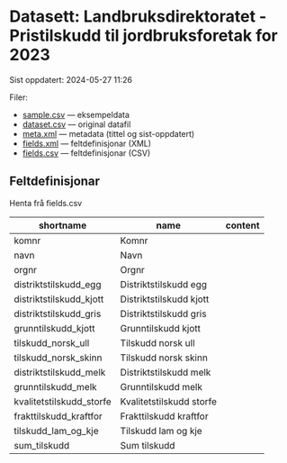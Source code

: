 # Datasett:     Landbruksdirektoratet - Pristilskudd til jordbruksforetak for 2023
 Sist oppdatert: 2024-05-27 11:26

 Filer:
 - [sample.csv](sample.csv) — eksempeldata
 - [dataset.csv](dataset.csv) — original datafil
 - [meta.xml](meta.xml) — metadata (tittel og sist-oppdatert)
 - [fields.xml](fields.xml) — feltdefinisjonar (XML)
 - [fields.csv](fields.csv) — feltdefinisjonar (CSV)


## Feltdefinisjonar
Henta frå fields.csv

| shortname | name | content |
| --- | --- | --- |
| komnr | Komnr |  |
| navn | Navn |  |
| orgnr | Orgnr |  |
| distriktstilskudd_egg | Distriktstilskudd egg |  |
| distriktstilskudd_kjott | Distriktstilskudd kjott |  |
| distriktstilskudd_gris | Distriktstilskudd gris |  |
| grunntilskudd_kjott | Grunntilskudd kjott |  |
| tilskudd_norsk_ull | Tilskudd norsk ull |  |
| tilskudd_norsk_skinn | Tilskudd norsk skinn |  |
| distriktstilskudd_melk | Distriktstilskudd melk |  |
| grunntilskudd_melk | Grunntilskudd melk |  |
| kvalitetstilskudd_storfe | Kvalitetstilskudd storfe |  |
| frakttilskudd_kraftfor | Frakttilskudd kraftfor |  |
| tilskudd_lam_og_kje | Tilskudd lam og kje |  |
| sum_tilskudd | Sum tilskudd |  |
